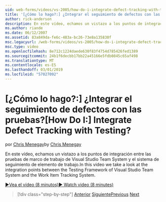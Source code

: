 ```yaml
---
uid: web-forms/videos/vs-2005/how-do-i-integrate-defect-tracking-with-testing
title: '[¿Cómo lo hago?:] ¿Integrar el seguimiento de defectos con las pruebas? | Microsoft Docs'
author: rick-anderson
description: En este vídeo, echamos un vistazo a los puntos de integración entre las pruebas de marco de trabajo de Visual Studio Team System y el sistema de seguimiento de elemento de trabajo.
ms.author: riande
ms.date: 06/12/2007
ms.assetid: 83a849da-fe6c-483a-bc26-73e8a135830f
msc.legacyurl: /web-forms/videos/vs-2005/how-do-i-integrate-defect-tracking-with-testing
msc.type: video
ms.openlocfilehash: 8e712c1224daede630f83f4754d785426fed1389
ms.sourcegitcommit: 24b1f6decbb17bb22a45166e5fdb0845c65af498
ms.translationtype: MT
ms.contentlocale: es-ES
ms.lasthandoff: 03/01/2019
ms.locfileid: "57027092"
---
```

<a name="how-do-i-integrate-defect-tracking-with-testing"></a><span data-ttu-id="b6d81-104">[¿Cómo lo hago?:] ¿Integrar el seguimiento de defectos con las pruebas?</span><span class="sxs-lookup"><span data-stu-id="b6d81-104">[How Do I:] Integrate Defect Tracking with Testing?</span></span>
====================
<span data-ttu-id="b6d81-105">por [Chris Menegay](https://twitter.com/CMenegay)</span><span class="sxs-lookup"><span data-stu-id="b6d81-105">by [Chris Menegay](https://twitter.com/CMenegay)</span></span>

<span data-ttu-id="b6d81-106">En este vídeo, echamos un vistazo a los puntos de integración entre las pruebas de marco de trabajo de Visual Studio Team System y el sistema de seguimiento de elemento de trabajo.</span><span class="sxs-lookup"><span data-stu-id="b6d81-106">In this video we take a look at the integration points between the Testing Framework of Visual Studio Team System and the Work Item Tracking System.</span></span>

[<span data-ttu-id="b6d81-107">&#9654;Vea el vídeo (8 minutos)</span><span class="sxs-lookup"><span data-stu-id="b6d81-107">&#9654; Watch video (8 minutes)</span></span>](https://channel9.msdn.com/Blogs/ASP-NET-Site-Videos/how-do-i-integrate-defect-tracking-with-testing)

> [!div class="step-by-step"]
> <span data-ttu-id="b6d81-108">[Anterior](the-effects-of-viewstate.md)
> [Siguiente](how-do-i-create-my-own-bug-work-item.md)</span><span class="sxs-lookup"><span data-stu-id="b6d81-108">[Previous](the-effects-of-viewstate.md)
[Next](how-do-i-create-my-own-bug-work-item.md)</span></span>
